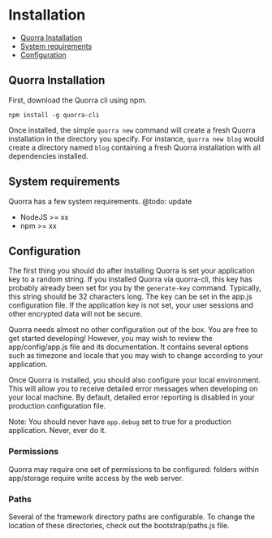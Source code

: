 # Installation

 - [Quorra Installation](#quorra-installation)
 - [System requirements](#system-requirements)
 - [Configuration](#configuration)

## Quorra Installation

First, download the Quorra cli using npm.

```
npm install -g quorra-cli
```

Once installed, the simple `quorra new` command will create a fresh Quorra installation in the directory you specify.
For instance, `quorra new blog` would create a directory named `blog` containing a fresh Quorra installation with all
dependencies installed.

## System requirements

Quorra has a few system requirements.
@todo: update

- NodeJS >= xx
- npm >= xx

## Configuration

The first thing you should do after installing Quorra is set your application key to a random string. If you installed
Quorra via quorra-cli, this key has probably already been set for you by the `generate-key` command. Typically, this
string should be 32 characters long. The key can be set in the app.js configuration file. If the application key is
not set, your user sessions and other encrypted data will not be secure.

Quorra needs almost no other configuration out of the box. You are free to get started developing! However, you may
wish to review the app/config/app.js file and its documentation. It contains several options such as timezone and
locale that you may wish to change according to your application.

Once Quorra is installed, you should also configure your local environment. This will allow you to receive detailed
error messages when developing on your local machine. By default, detailed error reporting is disabled in your
production configuration file.

Note: You should never have `app.debug` set to true for a production application. Never, ever do it.

### Permissions

Quorra may require one set of permissions to be configured: folders within app/storage require write access by the web
server.

### Paths

Several of the framework directory paths are configurable. To change the location of these directories, check out the
 bootstrap/paths.js file.